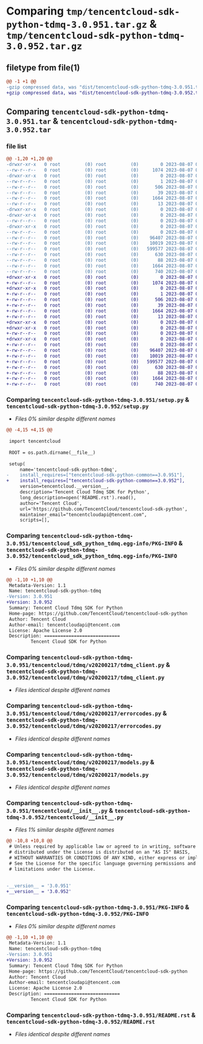 # Comparing `tmp/tencentcloud-sdk-python-tdmq-3.0.951.tar.gz` & `tmp/tencentcloud-sdk-python-tdmq-3.0.952.tar.gz`

## filetype from file(1)

```diff
@@ -1 +1 @@
-gzip compressed data, was "dist/tencentcloud-sdk-python-tdmq-3.0.951.tar", last modified: Mon Aug  7 00:35:36 2023, max compression
+gzip compressed data, was "dist/tencentcloud-sdk-python-tdmq-3.0.952.tar", last modified: Mon Aug  7 09:03:39 2023, max compression
```

## Comparing `tencentcloud-sdk-python-tdmq-3.0.951.tar` & `tencentcloud-sdk-python-tdmq-3.0.952.tar`

### file list

```diff
@@ -1,20 +1,20 @@
-drwxr-xr-x   0 root         (0) root         (0)        0 2023-08-07 00:35:36.000000 tencentcloud-sdk-python-tdmq-3.0.951/
--rw-r--r--   0 root         (0) root         (0)     1074 2023-08-07 00:35:36.000000 tencentcloud-sdk-python-tdmq-3.0.951/setup.py
-drwxr-xr-x   0 root         (0) root         (0)        0 2023-08-07 00:35:36.000000 tencentcloud-sdk-python-tdmq-3.0.951/tencentcloud_sdk_python_tdmq.egg-info/
--rw-r--r--   0 root         (0) root         (0)        1 2023-08-07 00:35:36.000000 tencentcloud-sdk-python-tdmq-3.0.951/tencentcloud_sdk_python_tdmq.egg-info/dependency_links.txt
--rw-r--r--   0 root         (0) root         (0)      506 2023-08-07 00:35:36.000000 tencentcloud-sdk-python-tdmq-3.0.951/tencentcloud_sdk_python_tdmq.egg-info/SOURCES.txt
--rw-r--r--   0 root         (0) root         (0)       39 2023-08-07 00:35:36.000000 tencentcloud-sdk-python-tdmq-3.0.951/tencentcloud_sdk_python_tdmq.egg-info/requires.txt
--rw-r--r--   0 root         (0) root         (0)     1664 2023-08-07 00:35:36.000000 tencentcloud-sdk-python-tdmq-3.0.951/tencentcloud_sdk_python_tdmq.egg-info/PKG-INFO
--rw-r--r--   0 root         (0) root         (0)       13 2023-08-07 00:35:36.000000 tencentcloud-sdk-python-tdmq-3.0.951/tencentcloud_sdk_python_tdmq.egg-info/top_level.txt
-drwxr-xr-x   0 root         (0) root         (0)        0 2023-08-07 00:35:36.000000 tencentcloud-sdk-python-tdmq-3.0.951/tencentcloud/
-drwxr-xr-x   0 root         (0) root         (0)        0 2023-08-07 00:35:36.000000 tencentcloud-sdk-python-tdmq-3.0.951/tencentcloud/tdmq/
--rw-r--r--   0 root         (0) root         (0)        0 2023-08-07 00:35:36.000000 tencentcloud-sdk-python-tdmq-3.0.951/tencentcloud/tdmq/__init__.py
-drwxr-xr-x   0 root         (0) root         (0)        0 2023-08-07 00:35:36.000000 tencentcloud-sdk-python-tdmq-3.0.951/tencentcloud/tdmq/v20200217/
--rw-r--r--   0 root         (0) root         (0)        0 2023-08-07 00:35:36.000000 tencentcloud-sdk-python-tdmq-3.0.951/tencentcloud/tdmq/v20200217/__init__.py
--rw-r--r--   0 root         (0) root         (0)    96407 2023-08-07 00:35:36.000000 tencentcloud-sdk-python-tdmq-3.0.951/tencentcloud/tdmq/v20200217/tdmq_client.py
--rw-r--r--   0 root         (0) root         (0)    10019 2023-08-07 00:35:36.000000 tencentcloud-sdk-python-tdmq-3.0.951/tencentcloud/tdmq/v20200217/errorcodes.py
--rw-r--r--   0 root         (0) root         (0)   599577 2023-08-07 00:35:36.000000 tencentcloud-sdk-python-tdmq-3.0.951/tencentcloud/tdmq/v20200217/models.py
--rw-r--r--   0 root         (0) root         (0)      630 2023-08-07 00:35:36.000000 tencentcloud-sdk-python-tdmq-3.0.951/tencentcloud/__init__.py
--rw-r--r--   0 root         (0) root         (0)       88 2023-08-07 00:35:36.000000 tencentcloud-sdk-python-tdmq-3.0.951/setup.cfg
--rw-r--r--   0 root         (0) root         (0)     1664 2023-08-07 00:35:36.000000 tencentcloud-sdk-python-tdmq-3.0.951/PKG-INFO
--rw-r--r--   0 root         (0) root         (0)      740 2023-08-07 00:35:36.000000 tencentcloud-sdk-python-tdmq-3.0.951/README.rst
+drwxr-xr-x   0 root         (0) root         (0)        0 2023-08-07 09:03:39.000000 tencentcloud-sdk-python-tdmq-3.0.952/
+-rw-r--r--   0 root         (0) root         (0)     1074 2023-08-07 09:03:39.000000 tencentcloud-sdk-python-tdmq-3.0.952/setup.py
+drwxr-xr-x   0 root         (0) root         (0)        0 2023-08-07 09:03:39.000000 tencentcloud-sdk-python-tdmq-3.0.952/tencentcloud_sdk_python_tdmq.egg-info/
+-rw-r--r--   0 root         (0) root         (0)        1 2023-08-07 09:03:39.000000 tencentcloud-sdk-python-tdmq-3.0.952/tencentcloud_sdk_python_tdmq.egg-info/dependency_links.txt
+-rw-r--r--   0 root         (0) root         (0)      506 2023-08-07 09:03:39.000000 tencentcloud-sdk-python-tdmq-3.0.952/tencentcloud_sdk_python_tdmq.egg-info/SOURCES.txt
+-rw-r--r--   0 root         (0) root         (0)       39 2023-08-07 09:03:39.000000 tencentcloud-sdk-python-tdmq-3.0.952/tencentcloud_sdk_python_tdmq.egg-info/requires.txt
+-rw-r--r--   0 root         (0) root         (0)     1664 2023-08-07 09:03:39.000000 tencentcloud-sdk-python-tdmq-3.0.952/tencentcloud_sdk_python_tdmq.egg-info/PKG-INFO
+-rw-r--r--   0 root         (0) root         (0)       13 2023-08-07 09:03:39.000000 tencentcloud-sdk-python-tdmq-3.0.952/tencentcloud_sdk_python_tdmq.egg-info/top_level.txt
+drwxr-xr-x   0 root         (0) root         (0)        0 2023-08-07 09:03:39.000000 tencentcloud-sdk-python-tdmq-3.0.952/tencentcloud/
+drwxr-xr-x   0 root         (0) root         (0)        0 2023-08-07 09:03:39.000000 tencentcloud-sdk-python-tdmq-3.0.952/tencentcloud/tdmq/
+-rw-r--r--   0 root         (0) root         (0)        0 2023-08-07 09:03:39.000000 tencentcloud-sdk-python-tdmq-3.0.952/tencentcloud/tdmq/__init__.py
+drwxr-xr-x   0 root         (0) root         (0)        0 2023-08-07 09:03:39.000000 tencentcloud-sdk-python-tdmq-3.0.952/tencentcloud/tdmq/v20200217/
+-rw-r--r--   0 root         (0) root         (0)        0 2023-08-07 09:03:39.000000 tencentcloud-sdk-python-tdmq-3.0.952/tencentcloud/tdmq/v20200217/__init__.py
+-rw-r--r--   0 root         (0) root         (0)    96407 2023-08-07 09:03:39.000000 tencentcloud-sdk-python-tdmq-3.0.952/tencentcloud/tdmq/v20200217/tdmq_client.py
+-rw-r--r--   0 root         (0) root         (0)    10019 2023-08-07 09:03:39.000000 tencentcloud-sdk-python-tdmq-3.0.952/tencentcloud/tdmq/v20200217/errorcodes.py
+-rw-r--r--   0 root         (0) root         (0)   599577 2023-08-07 09:03:39.000000 tencentcloud-sdk-python-tdmq-3.0.952/tencentcloud/tdmq/v20200217/models.py
+-rw-r--r--   0 root         (0) root         (0)      630 2023-08-07 09:03:39.000000 tencentcloud-sdk-python-tdmq-3.0.952/tencentcloud/__init__.py
+-rw-r--r--   0 root         (0) root         (0)       88 2023-08-07 09:03:39.000000 tencentcloud-sdk-python-tdmq-3.0.952/setup.cfg
+-rw-r--r--   0 root         (0) root         (0)     1664 2023-08-07 09:03:39.000000 tencentcloud-sdk-python-tdmq-3.0.952/PKG-INFO
+-rw-r--r--   0 root         (0) root         (0)      740 2023-08-07 09:03:39.000000 tencentcloud-sdk-python-tdmq-3.0.952/README.rst
```

### Comparing `tencentcloud-sdk-python-tdmq-3.0.951/setup.py` & `tencentcloud-sdk-python-tdmq-3.0.952/setup.py`

 * *Files 0% similar despite different names*

```diff
@@ -4,15 +4,15 @@
 
 import tencentcloud
 
 ROOT = os.path.dirname(__file__)
 
 setup(
     name='tencentcloud-sdk-python-tdmq',
-    install_requires=["tencentcloud-sdk-python-common==3.0.951"],
+    install_requires=["tencentcloud-sdk-python-common==3.0.952"],
     version=tencentcloud.__version__,
     description='Tencent Cloud Tdmq SDK for Python',
     long_description=open('README.rst').read(),
     author='Tencent Cloud',
     url='https://github.com/TencentCloud/tencentcloud-sdk-python',
     maintainer_email="tencentcloudapi@tencent.com",
     scripts=[],
```

### Comparing `tencentcloud-sdk-python-tdmq-3.0.951/tencentcloud_sdk_python_tdmq.egg-info/PKG-INFO` & `tencentcloud-sdk-python-tdmq-3.0.952/tencentcloud_sdk_python_tdmq.egg-info/PKG-INFO`

 * *Files 0% similar despite different names*

```diff
@@ -1,10 +1,10 @@
 Metadata-Version: 1.1
 Name: tencentcloud-sdk-python-tdmq
-Version: 3.0.951
+Version: 3.0.952
 Summary: Tencent Cloud Tdmq SDK for Python
 Home-page: https://github.com/TencentCloud/tencentcloud-sdk-python
 Author: Tencent Cloud
 Author-email: tencentcloudapi@tencent.com
 License: Apache License 2.0
 Description: ============================
         Tencent Cloud SDK for Python
```

### Comparing `tencentcloud-sdk-python-tdmq-3.0.951/tencentcloud/tdmq/v20200217/tdmq_client.py` & `tencentcloud-sdk-python-tdmq-3.0.952/tencentcloud/tdmq/v20200217/tdmq_client.py`

 * *Files identical despite different names*

### Comparing `tencentcloud-sdk-python-tdmq-3.0.951/tencentcloud/tdmq/v20200217/errorcodes.py` & `tencentcloud-sdk-python-tdmq-3.0.952/tencentcloud/tdmq/v20200217/errorcodes.py`

 * *Files identical despite different names*

### Comparing `tencentcloud-sdk-python-tdmq-3.0.951/tencentcloud/tdmq/v20200217/models.py` & `tencentcloud-sdk-python-tdmq-3.0.952/tencentcloud/tdmq/v20200217/models.py`

 * *Files identical despite different names*

### Comparing `tencentcloud-sdk-python-tdmq-3.0.951/tencentcloud/__init__.py` & `tencentcloud-sdk-python-tdmq-3.0.952/tencentcloud/__init__.py`

 * *Files 1% similar despite different names*

```diff
@@ -10,8 +10,8 @@
 # Unless required by applicable law or agreed to in writing, software
 # distributed under the License is distributed on an "AS IS" BASIS,
 # WITHOUT WARRANTIES OR CONDITIONS OF ANY KIND, either express or implied.
 # See the License for the specific language governing permissions and
 # limitations under the License.
 
 
-__version__ = '3.0.951'
+__version__ = '3.0.952'
```

### Comparing `tencentcloud-sdk-python-tdmq-3.0.951/PKG-INFO` & `tencentcloud-sdk-python-tdmq-3.0.952/PKG-INFO`

 * *Files 0% similar despite different names*

```diff
@@ -1,10 +1,10 @@
 Metadata-Version: 1.1
 Name: tencentcloud-sdk-python-tdmq
-Version: 3.0.951
+Version: 3.0.952
 Summary: Tencent Cloud Tdmq SDK for Python
 Home-page: https://github.com/TencentCloud/tencentcloud-sdk-python
 Author: Tencent Cloud
 Author-email: tencentcloudapi@tencent.com
 License: Apache License 2.0
 Description: ============================
         Tencent Cloud SDK for Python
```

### Comparing `tencentcloud-sdk-python-tdmq-3.0.951/README.rst` & `tencentcloud-sdk-python-tdmq-3.0.952/README.rst`

 * *Files identical despite different names*


